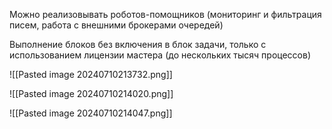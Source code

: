 

Можно реализовывать роботов-помощников (мониторинг и фильтрация писем, работа с внешними брокерами очередей)

Выполнение блоков без включения в блок задачи, только с использованием лицензии мастера (до нескольких тысяч процессов)


![[Pasted image 20240710213732.png]]




![[Pasted image 20240710214020.png]]



![[Pasted image 20240710214047.png]]